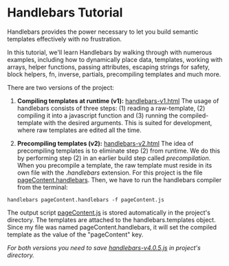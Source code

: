 # Handlebars Tutorial

Handlebars provides the power necessary to let you build semantic templates effectively with no frustration. 

In this tutorial, we'll learn Handlebars by walking through with numerous examples, including how to dynamically place data, templates, working with arrays, helper functions, passing attributes, escaping strings for safety, block helpers, fn, inverse, partials, precompiling templates and much more.

There are two versions of the project:

1. **Compiling templates at runtime (v1):** [handlebars-v1.html](https://github.com/skananitos/handlebars-tutorial/blob/master/handlebars-v1.html) The usage of handlebars consists of three steps: (1) reading a raw-template, (2) compiling it into a javascript function and (3) running the compiled-template with the desired arguments. This is suited for development, where raw templates are edited all the time.

2. **Precompiling templates (v2):** [handlebars-v2.html](https://github.com/skananitos/handlebars-tutorial/blob/master/handlebars-v2.html) The idea of precompiling templates is to eliminate step (2) from runtime. We do this by performing step (2) in an earlier build step called *precompilation*. When you precompile a template, the raw template must reside in its own file with the *.handlebars* extension. For this project is the file [pageContent.handlebars](https://github.com/skananitos/handlebars-tutorial/blob/master/pageContent.handlebars). Then, we have to run the handlebars compiler from the terminal:

`handlebars pageContent.handlebars -f pageContent.js`

The output script [pageContent.js](https://github.com/skananitos/handlebars-tutorial/blob/master/pageContent.js) is stored automatically in the project's directory. The templates are attached to the handlebars.templates object. Since my file was named pageContent.handlebars, it will set the compiled template as the value of the "pageContent" key. 


*For both versions you need to save [handlebars-v4.0.5.js](https://github.com/skananitos/handlebars-tutorial/blob/master/handlebars-v4.0.5.js) in project's directory.*